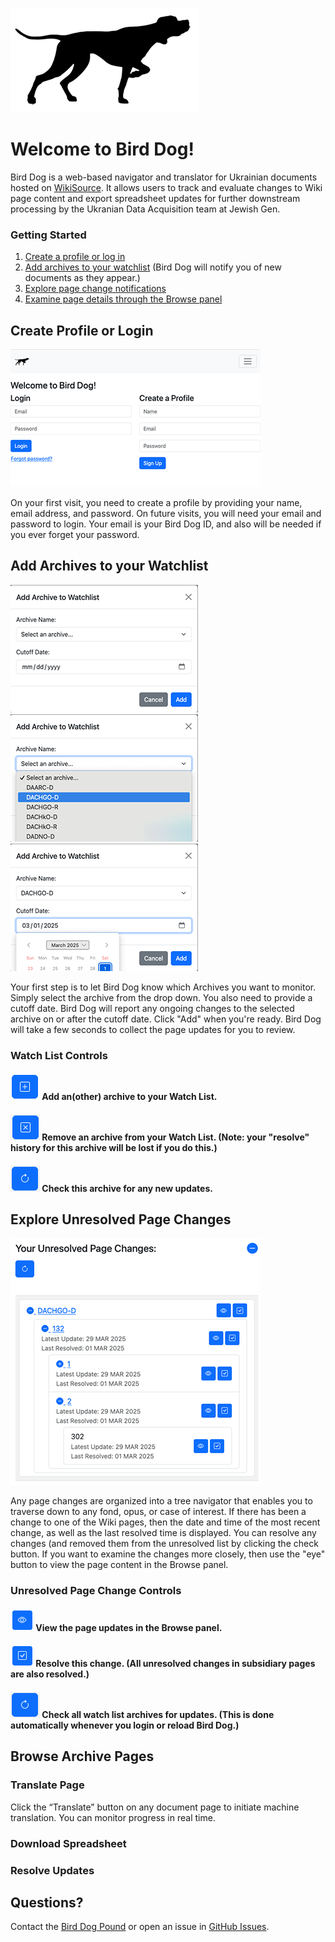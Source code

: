 ![Bird Dog](images/birddog.png)

# Welcome to Bird Dog!

Bird Dog is a web-based navigator and translator for Ukrainian documents hosted on [WikiSource](https://uk.wikisource.org). It allows users to track and evaluate changes to Wiki page content and export spreadsheet updates for further downstream processing by the Ukranian Data Acquisition team at Jewish Gen.

### Getting Started

1. [Create a profile or log in](#create-profile-or-login)
3. [Add archives to your watchlist](#add-archives-to-your-watchlist) (Bird Dog will notify you of new documents as they appear.)
5. [Explore page change notifications](#explore-unresolved-page-changes)
6. [Examine page details through the Browse panel](#browse-archive-pages)

## Create Profile or Login

![Login page screenshot](images/login.png)

On your first visit, you need to create a profile by providing your name, email address, and password. 
On future visits, you will need your email and password to login. Your email is your Bird Dog ID, and also will be needed if you ever forget your password.

## Add Archives to your Watchlist

![Add Archive](images/add_archive_1.png)
![Add Archive - Select Archive](images/add_archive_2.png)
![Add Archive - Select Cutoff Date](images/add_archive_3.png)

Your first step is to let Bird Dog know which Archives you want to monitor. Simply select the archive from the drop down. You also need to provide a cutoff date. Bird Dog will report any ongoing changes to the selected archive on or after the cutoff date. Click "Add" when you're ready. Bird Dog will take a few seconds to collect the page updates for you to review.

### Watch List Controls

#### ![Add](images/plus_button.png) Add an(other) archive to your Watch List.

#### ![Delete](images/delete_button.png) Remove an archive from your Watch List. (Note: your "resolve" history for this archive will be lost if you do this.)

#### ![Reload](images/reload_button.png) Check this archive for any new updates.
 
## Explore Unresolved Page Changes

![Unresolved Page Changes](images/unresolved_changes.png)

Any page changes are organized into a tree navigator that enables you to traverse down to any fond, opus, or case of interest. If there has been a change to one of the Wiki pages, then the date and time of the most recent change, as well as the last resolved time is displayed. You can resolve any changes (and removed them from the unresolved list by clicking the check button. If you want to examine the changes more closely, then use the "eye" button to view the page content in the Browse panel.

### Unresolved Page Change Controls

#### ![View](images/eye_button.png) View the page updates in the Browse panel.

#### ![Resolve](images/check_button.png) Resolve this change. (All unresolved changes in subsidiary pages are also resolved.)

#### ![Reload](images/reload_button.png) Check all watch list archives for updates. (This is done automatically whenever you login or reload Bird Dog.)

## Browse Archive Pages

### Translate Page

Click the “Translate” button on any document page to initiate machine translation. You can monitor progress in real time.

### Download Spreadsheet

### Resolve Updates

## Questions?

Contact the [Bird Dog Pound](mailto:birddogpound2025@gmail.com) or open an issue in [GitHub Issues](https://github.com/jbrandt130/birddog/issues).
